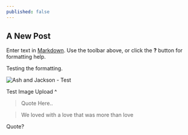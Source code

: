 ```yaml
---
published: false
---
```

## A New Post

Enter text in [Markdown](http://daringfireball.net/projects/markdown/). Use the toolbar above, or click the **?** button for formatting help.

Testing the formatting. 

![Ash and Jackson - Test]({{site.baseurl}}/_posts/A%26J-2.jpg)

Test Image Upload ^

> Quote Here..

> We loved with a love that was more than love

Quote?






